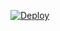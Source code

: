 [![Deploy](https://www.herokucdn.com/deploy/button.png)](https://dashboard.heroku.com/new?template=https://github.com/laogenihao/Trojan-Heroku)
